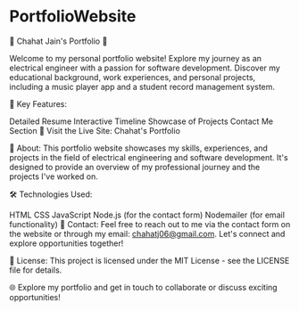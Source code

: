 # PortfolioWebsite
🌟 Chahat Jain's Portfolio 🌟

Welcome to my personal portfolio website! Explore my journey as an electrical engineer with a passion for software development. Discover my educational background, work experiences, and personal projects, including a music player app and a student record management system.

🚀 Key Features:

Detailed Resume
Interactive Timeline
Showcase of Projects
Contact Me Section
🔗 Visit the Live Site: Chahat's Portfolio

📃 About: This portfolio website showcases my skills, experiences, and projects in the field of electrical engineering and software development. It's designed to provide an overview of my professional journey and the projects I've worked on.

🛠️ Technologies Used:

HTML
CSS
JavaScript
Node.js (for the contact form)
Nodemailer (for email functionality)
📧 Contact: Feel free to reach out to me via the contact form on the website or through my email: chahatj06@gmail.com. Let's connect and explore opportunities together!

📝 License: This project is licensed under the MIT License - see the LICENSE file for details.

🌐 Explore my portfolio and get in touch to collaborate or discuss exciting opportunities!
